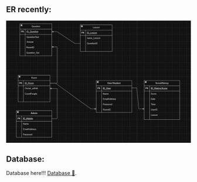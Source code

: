## ER recently:
![alt text](https://github.com/PKpattranit999719/Cooperative-Education/blob/main/ER-Diagram/ER-Diagram-Ver2.0.jpg)

## Database:
Database here!!! [Database 📄](https://github.com/PKpattranit999719/Cooperative-Education/tree/main/database).
